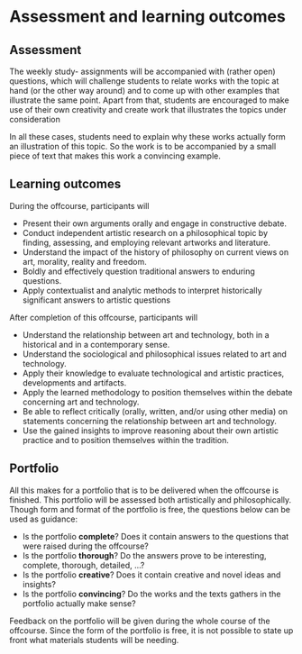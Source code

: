 # Assessment and learning outcomes

## Assessment
The weekly study- assignments will be accompanied with (rather open) questions, which will challenge students to relate works with the topic at hand (or the other way around) and to come up with other examples that illustrate the same point. Apart from that, students are encouraged to make use of their own creativity and create work that illustrates the topics under consideration

In all these cases, students need to explain why these works actually form an illustration of this topic. So the work is to be accompanied by a small piece of text that makes this work a convincing example. 

## Learning outcomes

During the offcourse, participants will

-	Present their own arguments orally and engage in constructive debate.
-	Conduct independent artistic research on a philosophical topic by finding, assessing, and employing relevant artworks and literature.
-	Understand the impact of the history of philosophy on current views on art, morality, reality and freedom.
-	Boldly and effectively question traditional answers to enduring questions.
-	Apply contextualist and analytic methods to interpret historically significant answers to artistic questions

After completion of this offcourse, participants will

-	Understand the relationship between art and technology, both in a historical and in a contemporary sense.
-	Understand the sociological and philosophical issues related to art and technology.
-	Apply their knowledge to evaluate technological and artistic practices, developments and artifacts.
-	Apply the learned methodology to position themselves within the debate concerning art and technology.
-	Be able to reflect critically (orally, written, and/or using other media) on statements concerning the relationship between art and technology.
-	Use the gained insights to improve reasoning about their own artistic practice and to position themselves within the tradition.

## Portfolio

All this makes for a portfolio that is to be delivered when the offcourse is finished. This portfolio will be assessed both artistically and philosophically. Though form and format of the portfolio is free, the questions below can be used as guidance:

-	Is the portfolio __complete__? Does it contain answers to the questions that were raised during the offcourse?
-	Is the portfolio __thorough__? Do the answers prove to be interesting, complete, thorough, detailed, ...?
-	Is the portfolio __creative__? Does it contain creative and novel ideas and insights? 
-	Is the portfolio __convincing__? Do the works and the texts gathers in the portfolio actually make sense?

Feedback on the portfolio will be given during the whole course of the offcourse. Since the form of the portfolio is free, it is not possible to state up front what materials students will be needing.  
